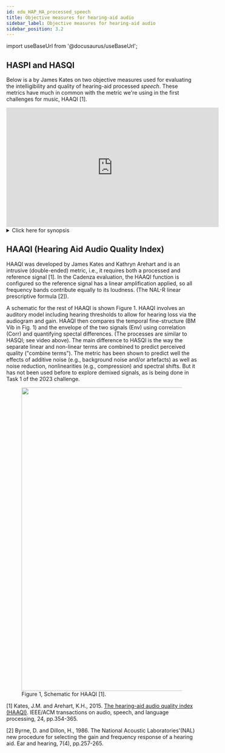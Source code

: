 ```yaml
---
id: edu_HAP_HA_processed_speech
title: Objective measures for hearing-aid audio
sidebar_label: Objective measures for hearing-aid audio
sidebar_position: 3.2
---
```


import useBaseUrl from '@docusaurus/useBaseUrl';

## HASPI and HASQI
Below is a by James Kates on two objective measures used for evaluating the intelligibility and quality of hearing-aid processed *speech*. These metrics have much in common with the metric we're using in the first challenges for music, HAAQI [1].

<iframe width="560" height="315" src="https://www.youtube.com/embed/hp9NT1zkGz0" title="YouTube video player" frameborder="0" allow="accelerometer; autoplay; clipboard-write; encrypted-media; gyroscope; picture-in-picture; web-share" allowfullscreen></iframe>

<details>
<summary>Click here for synopsis</summary>

Signal degradations, such as additive noise and nonlinear distortion, can reduce the intelligibility and quality of a speech signal. Predicting intelligibility and quality for hearing aids is especially difficult since these devices may contain intentional nonlinear distortion designed to make speech more audible to a hearing-impaired listener. This speech processing often takes the form of time-varying multichannel gain adjustments. Intelligibility and quality metrics used for hearing aids and hearing-impaired listeners must therefore consider the trade-offs between audibility and distortion introduced by hearing-aid speech envelope modifications. This presentation uses the Hearing Aid Speech Perception Index (HASPI) and the Hearing Aid Speech Quality Index (HASQI) to predict intelligibility and quality, respectively. These indices incorporate a model of the auditory periphery that can be adjusted to reflect hearing loss. They have been trained on intelligibility scores and quality ratings from both normal-hearing and hearing-impaired listeners for a wide variety of signal and processing conditions. The basics of the metrics are explained, and the metrics are then used to analyze the effects of additive noise on speech, to evaluate noise suppression algorithms, and to measure differences among commercial hearing aids.

</details>

## HAAQI (Hearing Aid Audio Quality Index)

HAAQI was developed by James Kates and Kathryn Arehart and is an intrusive (double-ended) metric, i.e., it requires both a processed and reference signal [1]. In the Cadenza evaluation, the HAAQI function is configured so the reference signal has a linear amplification applied, so all frequency bands contribute equally to its loudness. (The NAL-R linear prescriptive formula [2]).

A schematic for the rest of HAAQI is shown Figure 1. HAAQI involves an auditory model including hearing thresholds to allow for hearing loss via the audiogram and gain. HAAQI then compares the temporal fine-structure (BM Vib in Fig. 1) and the envelope of the two signals (Env) using correlation (Corr) and quantifying spectal differences. (The processes are similar to HASQI; see video above). The main difference to HASQI is the way the separate linear and non-linear terms are combined to predict perceived quality ("combine terms"). The metric has been shown to predict well the effects of additive noise (e.g., background noise and/or artefacts) as well as noise reduction, nonlinearities (e.g., compression) and spectral shifts. But it has not been used before to explore demixed signals, as is being done in Task 1 of the 2023 challenge.

<figure id="fig1">
<img width="800" src={useBaseUrl('../img/haaqi_schematic.gif')} />
<figcaption>Figure 1, Schematic for HAAQI [1].</figcaption>
</figure>

[1] Kates, J.M. and Arehart, K.H., 2015. [The hearing-aid audio quality index (HAAQI)](https://ieeexplore.ieee.org/document/7352333). IEEE/ACM transactions on audio, speech, and language processing, 24, pp.354-365.

[2] Byrne, D. and Dillon, H., 1986. The National Acoustic Laboratories'(NAL) new procedure for selecting the gain and frequency response of a hearing aid. Ear and hearing, 7(4), pp.257-265. 




